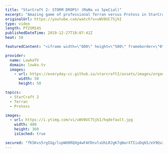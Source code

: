 ```yaml
---
title: "StarCraft 2: STORM DROPS! (MaNa vs SpeCial)"
excerpt: "Amazing game of professional Terran versus Protoss in StarCraft 2. This game is a constant back-and-forth between some of the best players outside of South Korea. One of the highlights are multiple storm drops that the Protoss player executes with a Warp Prism and several High Templar with Psionic Storm."
originalUrl: https://youtube.com/watch?v=uWV0UC7SjkI
type: video
length: PT25M14S
publishedDateTime: 2019-12-27T18:07:42Z
heat: 50

featuredContent: "<iframe width=\"800\" height=\"500\" frameborder=\"0\" src=\"https://www.youtube.com/embed/uWV0UC7SjkI\" allow=\"accelerometer; autoplay; encrypted-media; gyroscope; picture-in-picture\" allowfullscreen></iframe>"

provider:
  name: LowkoTV
  domain: lowko.tv
  images:
    - url: https://everyday-cc.github.io/starcraft2/assets/images/organizations/lowko.tv-50x50.jpg
      width: 50
      height: 50

topics:
  - StarCraft 2
  - Terran
  - Protoss

images:
  - url: https://i.ytimg.com/vi/uWV0UC7SjkI/hqdefault.jpg
    width: 480
    height: 360
    isCached: true

secured: "fKSKvs5rgIGg/lspWU0RQXg4wFAFDnvlxUhLRJgK7qNarXTIioDq65/eV9Qv24AzL8JJhGFCZznrpkiFVA+0stDHfc6o+pxgARbzXIcrHvSG2E6znEWFvA1tu9hIk6cyKXum1tCKhiYFf15tGUSrTM+CTdVoUGbDQI1lnWMNeRfU3RhPXQDr2/wb4iPCdGvFhBxSnWTlfCtvFgyfQWuZgFEEMHtImtifnYH50dA4ijhNHt/B8kcE/941ZFbItUl1+1o6JB+lvchdQLZTmbFGcMrrnW4FMlxYxnF5EckzcuiLqvOlZaPqBW7h+l/O2GSIoMGswP42hkKHDWNZ1L/ojGPU3GAPOzV2/t5yPkAqcbj6HhdNkKtP/ChgGav+NAh8boUym5toSfkky26jsFDvlMQehSC6S1d+0GRVIBcpF9Y=;5/LDGDxX4iunfQXbTyujkg=="
---
```


